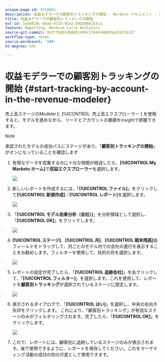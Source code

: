 ```yaml
---
unique-page-id: 4718681
description: 収益モデラーでの顧客別トラッキングの開始 - Marketo ドキュメント - 製品ドキュメント
title: 収益モデラーでの顧客別トラッキングの開始
exl-id: 5ad6829c-6dad-4133-95a2-b01b066253ca
feature: Reporting, Revenue Cycle Analytics
source-git-commit: 0d37fbdb7d08901458c1744dc68893e155176327
workflow-type: tm+mt
source-wordcount: '249'
ht-degree: 83%

---
```


# 収益モデラーでの顧客別トラッキングの開始 {#start-tracking-by-account-in-the-revenue-modeler}

売上高ステージのModelerと [!UICONTROL &#x200B; 売上高エクスプローラー &#x200B;] を使用すると、モデルを進めながら、リードとアカウントの業績をinsightで把握できます。

>[!NOTE]
>
>承認されたモデルの成功パスにステージがあり、「**顧客別トラッキングの開始**」がオンになっていることを確認します

1. 有用なデータを収集するのに十分な時間が経過したら、**[!UICONTROL My Marketo ホーム]**&#x200B;で&#x200B;**収益エクスプローラー**&#x200B;を選択します。

   ![](assets/image2015-4-29-16-3a36-3a2.png)

1. 新しいレポートを作成するには、「**[!UICONTROL ファイル]**」をクリックして&#x200B;**[!UICONTROL 新規作成]**／**[!UICONTROL レポート]**&#x200B;を選択します。

   ![](assets/image2015-4-29-16-3a38-3a44.png)

1. 「**[!UICONTROL モデル効果分析（会社）]**」を分析領域として選択し、「**[!UICONTROL OK]**」をクリックします。

   ![](assets/image2015-4-29-16-3a41-3a47.png)

1. **[!UICONTROL ステージ]**、**[!UICONTROL 月]**、**[!UICONTROL 期末残高]**&#x200B;各フィールドをドラッグして、月ごとのモデル内での会社の進行を表示することをお勧めします。フィルターを使用して、目的の月を選択します。

   ![](assets/image2015-4-29-17-3a16-3a1.png)

1. レポートの設定が完了したら、「**[!UICONTROL 追跡会社]**」を右クリックして、「**[!UICONTROL フィルター]**」を選択します。これを使用して、レポートを&#x200B;**顧客別トラッキング**&#x200B;が選択されているステージに限定します。

   ![](assets/image2015-4-29-17-3a18-3a9.png)

1. 表示されるダイアログで、「**[!UICONTROL はい]**」を選択し、中央の右向き矢印をクリックします。 これにより、「顧客別トラッキング」が有効なステージのみがフィルタリングされます。完了したら、「**[!UICONTROL OK]**」をクリックします。

   ![](assets/image2015-6-9-16-3a21-3a3.png)

1. これで、レポートには、顧客別に追跡しているステージのみが表示されます。後で使用できるように、レポートを保存してください。これをマーケティング活動の成功の別の尺度として使用できます。
